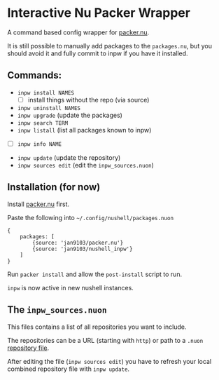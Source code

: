 # Interactive Nu Packer Wrapper

A command based config wrapper for [packer.nu][].

It is still possible to manually add packages to the `packages.nu`,
but you should avoid it and fully commit to inpw if you have it installed.

## Commands:

- `inpw install NAMES`
	- [ ] install things without the repo (via source)
- `inpw uninstall NAMES`
- `inpw upgrade` (update the packages)
- `inpw search TERM`
- `inpw listall` (list all packages known to inpw)
- [ ] `inpw info NAME`
- `inpw update` (update the repository)
- `inpw sources edit` (edit the `inpw_sources.nuon`)

## Installation (for now)

Install [packer.nu][] first.

Paste the following into `~/.config/nushell/packages.nuon`
```
{
	packages: [
		{source: 'jan9103/packer.nu'}
		{source: 'jan9103/nushell_inpw'}
	]
}
```

Run `packer install` and allow the `post-install` script to run.

`inpw` is now active in new nushell instances.


## The `inpw_sources.nuon`

This files contains a list of all repositories you want to include.

The repositories can be a URL (starting with `http`) or path to a `.nuon` [repository file](repo.md).

After editing the file (`inpw sources edit`) you have to refresh your local combined
repository file with `inpw update`.


[packer.nu]: https://github.com/jan9103/packer.nu
